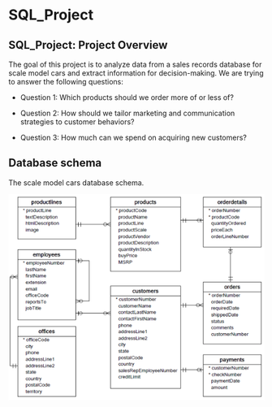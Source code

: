# SQL_Project

## SQL_Project: Project Overview

The goal of this project is to analyze data from a sales records database for scale model cars and extract information for decision-making.
We are trying to answer the following questions:

* Question 1: Which products should we order more of or less of?

* Question 2: How should we tailor marketing and communication strategies to customer behaviors?

* Question 3: How much can we spend on acquiring new customers?


## Database schema

The scale model cars database schema.

![This is an image](https://github.com/haithamq11/SQL_Project/blob/main/structure%20of%20db.png)
